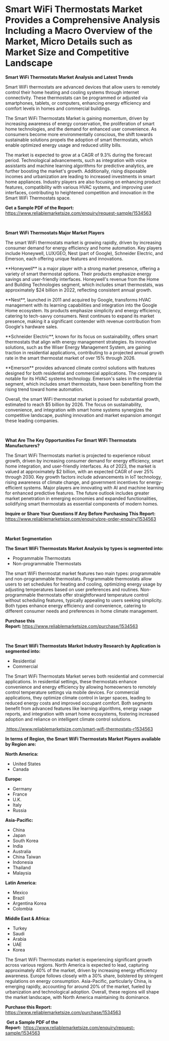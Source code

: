 <p><h1>Smart WiFi Thermostats Market Provides a Comprehensive Analysis Including a Macro Overview of the Market, Micro Details such as Market Size and Competitive Landscape</h1></p><p><strong>Smart WiFi Thermostats Market Analysis and Latest Trends</strong></p>
<p><p>Smart WiFi thermostats are advanced devices that allow users to remotely control their home heating and cooling systems through internet connectivity. These thermostats can be programmed or adjusted via smartphones, tablets, or computers, enhancing energy efficiency and comfort levels in homes and commercial buildings. </p><p>The Smart WiFi Thermostats Market is gaining momentum, driven by increasing awareness of energy conservation, the proliferation of smart home technologies, and the demand for enhanced user convenience. As consumers become more environmentally conscious, the shift towards sustainable solutions propels the adoption of smart thermostats, which enable optimized energy usage and reduced utility bills.</p><p>The market is expected to grow at a CAGR of 9.3% during the forecast period. Technological advancements, such as integration with voice assistants and machine learning algorithms for predictive analytics, are further boosting the market's growth. Additionally, rising disposable incomes and urbanization are leading to increased investments in smart home appliances. Industry players are also focusing on enhancing product features, compatibility with various HVAC systems, and improving user interfaces, contributing to heightened competition and innovation in the Smart WiFi Thermostats space.</p></p>
<p><strong>Get a Sample PDF of the Report:&nbsp;</strong> <a href="https://www.reliablemarketsize.com/enquiry/request-sample/1534563?utm_campaign=3223&utm_medium=2&utm_source=Github&utm_content=ia&utm_term=16042025&utm_id=smart-wifi-thermostats">https://www.reliablemarketsize.com/enquiry/request-sample/1534563</a></p>
<p>&nbsp;</p>
<p><strong>Smart WiFi Thermostats Major Market Players</strong></p>
<p><p>The smart WiFi thermostats market is growing rapidly, driven by increasing consumer demand for energy efficiency and home automation. Key players include Honeywell, LUX/GEO, Nest (part of Google), Schneider Electric, and Emerson, each offering unique features and innovations.</p><p>**Honeywell** is a major player with a strong market presence, offering a variety of smart thermostat options. Their products emphasize energy savings and user-friendly interfaces. Honeywell's revenue from the Home and Building Technologies segment, which includes smart thermostats, was approximately $24 billion in 2022, reflecting consistent annual growth.</p><p>**Nest**, launched in 2011 and acquired by Google, transforms HVAC management with its learning capabilities and integration into the Google Home ecosystem. Its products emphasize simplicity and energy efficiency, catering to tech-savvy consumers. Nest continues to expand its market presence, making it a significant contender with revenue contribution from Google's hardware sales.</p><p>**Schneider Electric**, known for its focus on sustainability, offers smart thermostats that align with energy management strategies. Its innovative solutions, such as the Wiser Energy Management System, are gaining traction in residential applications, contributing to a projected annual growth rate in the smart thermostat market of over 15% through 2026.</p><p>**Emerson** provides advanced climate control solutions with features designed for both residential and commercial applications. The company is notable for its HVAC systems technology. Emerson's sales in the residential segment, which includes smart thermostats, have been benefiting from the rising trend toward home automation.</p><p>Overall, the smart WiFi thermostat market is poised for substantial growth, estimated to reach $5 billion by 2026. The focus on sustainability, convenience, and integration with smart home systems synergizes the competitive landscape, pushing innovation and market expansion amongst these leading companies.</p></p>
<p>&nbsp;</p>
<p><strong>What Are The Key Opportunities For Smart WiFi Thermostats Manufacturers?</strong></p>
<p><p>The Smart WiFi Thermostats market is projected to experience robust growth, driven by increasing consumer demand for energy efficiency, smart home integration, and user-friendly interfaces. As of 2023, the market is valued at approximately $2 billion, with an expected CAGR of over 25% through 2030. Key growth factors include advancements in IoT technology, rising awareness of climate change, and government incentives for energy-efficient systems. Major players are innovating with AI and machine learning for enhanced predictive features. The future outlook includes greater market penetration in emerging economies and expanded functionalities, solidifying smart thermostats as essential components of modern homes.</p></p>
<p><strong>Inquire or Share Your Questions If Any Before Purchasing This Report:</strong> <a href="https://www.reliablemarketsize.com/enquiry/pre-order-enquiry/1534563?utm_campaign=3223&utm_medium=2&utm_source=Github&utm_content=ia&utm_term=16042025&utm_id=smart-wifi-thermostats">https://www.reliablemarketsize.com/enquiry/pre-order-enquiry/1534563</a></p>
<p>&nbsp;</p>
<p><strong>Market Segmentation</strong></p>
<p><strong>The Smart WiFi Thermostats Market Analysis by types is segmented into:</strong></p>
<p><ul><li>Programmable Thermostats</li><li>Non-programmable Thermostats</li></ul></p>
<p><p>The smart WiFi thermostat market features two main types: programmable and non-programmable thermostats. Programmable thermostats allow users to set schedules for heating and cooling, optimizing energy usage by adjusting temperatures based on user preferences and routines. Non-programmable thermostats offer straightforward temperature control without scheduling features, typically appealing to users seeking simplicity. Both types enhance energy efficiency and convenience, catering to different consumer needs and preferences in home climate management.</p></p>
<p><strong>Purchase this Report:&nbsp;</strong><a href="https://www.reliablemarketsize.com/purchase/1534563?utm_campaign=3223&utm_medium=2&utm_source=Github&utm_content=ia&utm_term=16042025&utm_id=smart-wifi-thermostats">https://www.reliablemarketsize.com/purchase/1534563</a></p>
<p>&nbsp;</p>
<p><strong>The Smart WiFi Thermostats Market Industry Research by Application is segmented into:</strong></p>
<p><ul><li>Residential</li><li>Commercial</li></ul></p>
<p><p>The Smart WiFi Thermostats Market serves both residential and commercial applications. In residential settings, these thermostats enhance convenience and energy efficiency by allowing homeowners to remotely control temperature settings via mobile devices. For commercial applications, they optimize climate control in larger spaces, leading to reduced energy costs and improved occupant comfort. Both segments benefit from advanced features like learning algorithms, energy usage reports, and integration with smart home ecosystems, fostering increased adoption and reliance on intelligent climate control solutions.</p></p>
<p><a href="https://www.reliablemarketsize.com/smart-wifi-thermostats-r1534563?utm_campaign=3223&utm_medium=2&utm_source=Github&utm_content=ia&utm_term=16042025&utm_id=smart-wifi-thermostats">&nbsp;https://www.reliablemarketsize.com/smart-wifi-thermostats-r1534563</a></p>
<p><strong>In terms of Region, the Smart WiFi Thermostats Market Players available by Region are:</strong></p>
<p>
    <p> <strong> North America: </strong>
        <ul>
            <li>United States</li>
            <li>Canada</li>
        </ul>
        </p> 
    <p> <strong> Europe: </strong>
        <ul>
            <li>Germany</li>
            <li>France</li>
            <li>U.K.</li>
            <li>Italy</li>
            <li>Russia</li>
        </ul>
        </p> 
    <p> <strong> Asia-Pacific: </strong>
        <ul>
            <li>China</li>
            <li>Japan</li>
            <li>South Korea</li>
            <li>India</li>
            <li>Australia</li>
            <li>China Taiwan</li>
            <li>Indonesia</li>
            <li>Thailand</li>
            <li>Malaysia</li>
        </ul>
        </p> 
    <p> <strong> Latin America: </strong>
        <ul>
            <li>Mexico</li>
            <li>Brazil</li>
            <li>Argentina Korea</li>
            <li>Colombia</li>
        </ul>
        </p> 
    <p> <strong> Middle East & Africa: </strong>
        <ul>
            <li>Turkey</li>
            <li>Saudi</li>
            <li>Arabia</li>
            <li>UAE</li>
            <li>Korea</li>
        </ul>
    </p>
    </p>
<p><p>The Smart WiFi Thermostats market is experiencing significant growth across various regions. North America is expected to lead, capturing approximately 40% of the market, driven by increasing energy efficiency awareness. Europe follows closely with a 30% share, bolstered by stringent regulations on energy consumption. Asia-Pacific, particularly China, is emerging rapidly, accounting for around 20% of the market, fueled by urbanization and technological adoption. Overall, these regions will shape the market landscape, with North America maintaining its dominance.</p></p>
<p><strong>Purchase this Report: </strong><a href="https://www.reliablemarketsize.com/purchase/1534563?utm_campaign=3223&utm_medium=2&utm_source=Github&utm_content=ia&utm_term=16042025&utm_id=smart-wifi-thermostats">https://www.reliablemarketsize.com/purchase/1534563</a></p>
<p>&nbsp;<strong>Get a Sample PDF of the Report:&nbsp;&nbsp;</strong><a href="https://www.reliablemarketsize.com/enquiry/request-sample/1534563?utm_campaign=3223&utm_medium=2&utm_source=Github&utm_content=ia&utm_term=16042025&utm_id=smart-wifi-thermostats">https://www.reliablemarketsize.com/enquiry/request-sample/1534563</a></p>
<p><strong></strong></p>
<p><p></p><p></p><p></p></p>